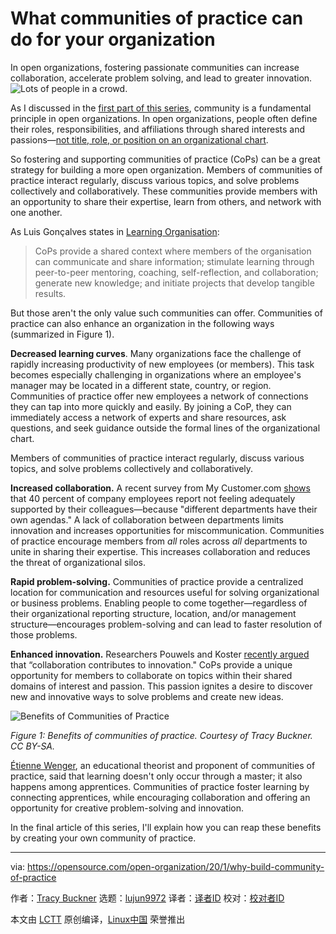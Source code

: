 [#]: collector: (lujun9972)
[#]: translator: ( )
[#]: reviewer: ( )
[#]: publisher: ( )
[#]: url: ( )
[#]: subject: (What communities of practice can do for your organization)
[#]: via: (https://opensource.com/open-organization/20/1/why-build-community-of-practice)
[#]: author: (Tracy Buckner https://opensource.com/users/tracyb)

What communities of practice can do for your organization
======
In open organizations, fostering passionate communities can increase
collaboration, accelerate problem solving, and lead to greater
innovation.
![Lots of people in a crowd.][1]

As I discussed in the [first part of this series][2], community is a fundamental principle in open organizations. In open organizations, people often define their roles, responsibilities, and affiliations through shared interests and passions—[not title, role, or position on an organizational chart][3].

So fostering and supporting communities of practice (CoPs) can be a great strategy for building a more open organization. Members of communities of practice interact regularly, discuss various topics, and solve problems collectively and collaboratively. These communities provide members with an opportunity to share their expertise, learn from others, and network with one another.

As Luis Gonçalves states in [Learning Organisation][4]:

> CoPs provide a shared context where members of the organisation can communicate and share information; stimulate learning through peer-to-peer mentoring, coaching, self-reflection, and collaboration; generate new knowledge; and initiate projects that develop tangible results.

But those aren't the only value such communities can offer. Communities of practice can also enhance an organization in the following ways (summarized in Figure 1).

**Decreased learning curves**. Many organizations face the challenge of rapidly increasing productivity of new employees (or members). This task becomes especially challenging in organizations where an employee's manager may be located in a different state, country, or region. Communities of practice offer new employees a network of connections they can tap into more quickly and easily. By joining a CoP, they can immediately access a network of experts and share resources, ask questions, and seek guidance outside the formal lines of the organizational chart.

Members of communities of practice interact regularly, discuss various topics, and solve problems collectively and collaboratively.

**Increased collaboration.** A recent survey from My Customer.com [shows][5] that 40 percent of company employees report not feeling adequately supported by their colleagues—because "different departments have their own agendas." A lack of collaboration between departments limits innovation and increases opportunities for miscommunication. Communities of practice encourage members from _all_ roles across _all_ departments to unite in sharing their expertise. This increases collaboration and reduces the threat of organizational silos.

**Rapid problem-solving.** Communities of practice provide a centralized location for communication and resources useful for solving organizational or business problems. Enabling people to come together—regardless of their organizational reporting structure, location, and/or management structure—encourages problem-solving and can lead to faster resolution of those problems.

**Enhanced innovation.** Researchers Pouwels and Koster [recently argued][6] that “collaboration contributes to innovation." CoPs provide a unique opportunity for members to collaborate on topics within their shared domains of interest and passion. This passion ignites a desire to discover new and innovative ways to solve problems and create new ideas.

![Benefits of Communities of Practice][7]

_Figure 1: Benefits of communities of practice. Courtesy of Tracy Buckner. CC BY-SA._

[Étienne Wenger][8], an educational theorist and proponent of communities of practice, said that learning doesn't only occur through a master; it also happens among apprentices. Communities of practice foster learning by connecting apprentices, while encouraging collaboration and offering an opportunity for creative problem-solving and innovation.

In the final article of this series, I'll explain how you can reap these benefits by creating your own community of practice.

--------------------------------------------------------------------------------

via: https://opensource.com/open-organization/20/1/why-build-community-of-practice

作者：[Tracy Buckner][a]
选题：[lujun9972][b]
译者：[译者ID](https://github.com/译者ID)
校对：[校对者ID](https://github.com/校对者ID)

本文由 [LCTT](https://github.com/LCTT/TranslateProject) 原创编译，[Linux中国](https://linux.cn/) 荣誉推出

[a]: https://opensource.com/users/tracyb
[b]: https://github.com/lujun9972
[1]: https://opensource.com/sites/default/files/styles/image-full-size/public/lead-images/BUSINESS_community2.png?itok=1blC7-NY (Lots of people in a crowd.)
[2]: https://opensource.com/open-organization/19/11/what-is-community-practice
[3]: https://opensource.com/open-organization/resources/open-org-definition
[4]: https://www.organisationalmastery.com/category/learning-organisation/
[5]: https://www.mycustomer.com/experience/engagement/the-stats-that-prove-silos-are-your-biggest-cx-challenge
[6]: https://www.researchgate.net/profile/Ferry_Koster/publication/313659568_Inter-organizational_cooperation_and_organizational_innovativeness_A_comparative_study/links/59e64d510f7e9b13aca3c224/Inter-organizational-cooperation-and-organizational-innovativeness-A-comparative-study.pdf
[7]: https://opensource.com/sites/default/files/images/open-org/cop_benefits.png (Benefits of Communities of Practice)
[8]: https://en.wikipedia.org/wiki/%C3%89tienne_Wenger
